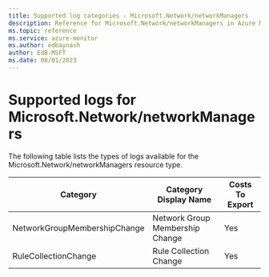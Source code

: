```yaml
---
title: Supported log categories - Microsoft.Network/networkManagers
description: Reference for Microsoft.Network/networkManagers in Azure Monitor Logs.
ms.topic: reference
ms.service: azure-monitor
ms.author: edbaynash
author: EdB-MSFT
ms.date: 08/01/2023
---
```

# Supported logs for Microsoft.Network/networkManagers  
<!-- Data source : naam-->


  The following table lists the types of logs available for the Microsoft.Network/networkManagers resource type.

|Category|Category Display Name|Costs To Export|
|---|---|---|
|NetworkGroupMembershipChange |Network Group Membership Change |Yes |
|RuleCollectionChange |Rule Collection Change |Yes |


<!--Gen Date:  Tue Aug 01 2023 10:39:24 GMT+0300 (Israel Daylight Time)-->